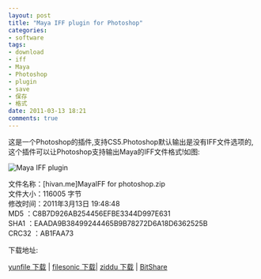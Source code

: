 ```yaml
---
layout: post
title: "Maya IFF plugin for Photoshop"
categories: 
- software
tags: 
- download 
- iff 
- Maya 
- Photoshop 
- plugin 
- save 
- 保存 
- 格式
date: 2011-03-13 18:21
comments: true
---
```

<p>这是一个Photoshop的插件,支持CS5.Photoshop默认输出是没有IFF文件选项的,这个插件可以让Photoshop支持输出Maya的IFF文件格式!如图:</p>

<p><img src="http://i859.photobucket.com/albums/ab159/hivandoo/Blog%20image/MayaIFF.jpg" alt="Maya IFF plugin" />
<!--more-->

文件名称：[hivan.me]MayaIFF for photoshop.zip<br />
文件大小：116005 字节<br />
修改时间：2011年3月13日 19:48:48<br />
MD5     ：C8B7D926AB254456EFBE3344D997E631<br />
SHA1    ：EAADA9B38499244465B9B78272D6A18D6362525B<br />
CRC32   ：AB1FAA73</p>

<p>下载地址:</p>

<p><a href="http://yunfile.com/file/hivandu/ce43054c/">yunfile 下载</a> | <a href="http://www.filesonic.com/file/217983222/[hivan.me]MayaIFF_for_photoshop.zip">filesonic 下载</a>| <a href="http://www.ziddu.com/download/14170552/hivan.meMayaIFFforphotoshop.zip.html">ziddu 下载</a> | <a href="http://bitshare.com/?f=jaxzfy55" target="_blank">BitShare</a></p>

